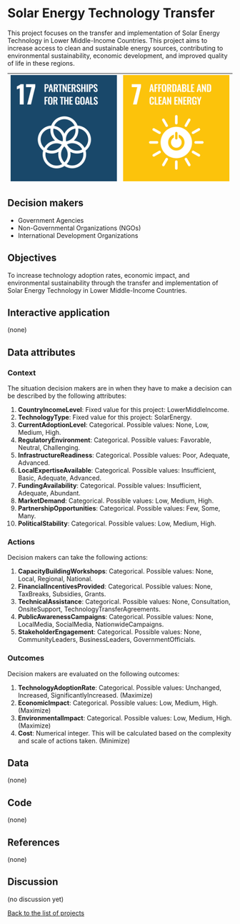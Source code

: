 # Solar Energy Technology Transfer

<!-- Describe the project in one sentence, e.g. A project that... -->
This project focuses on the transfer and implementation of Solar Energy Technology in Lower Middle-Income Countries.
This project aims to increase access to clean and sustainable energy sources, contributing to environmental
sustainability, economic development, and improved quality of life in these regions.

<!-- Insert SDG Icons and links-->
| [![Goal 17](../images/sdgs/E-WEB-Goal-17.png)](../goals/goal_17.md) | [![Goal 07](../images/sdgs/E-WEB-Goal-07.png)](../goals/goal_07.md) |
|---------------------------------------------------------------------|---------------------------------------------------------------------|

## Decision makers

<!-- List decision makers that could use this project-->
- Government Agencies
- Non-Governmental Organizations (NGOs)
- International Development Organizations

## Objectives

<!-- Describe the objectives of the project in one sentence -->
To increase technology adoption rates, economic impact, and environmental sustainability through the transfer and
implementation of Solar Energy Technology in Lower Middle-Income Countries.

## Interactive application

<!-- Provide a link to the interactive application -->
(none)

## Data attributes

### Context

<!-- Describe the situation decision makers are in when then have to make a decision -->
The situation decision makers are in when they have to make a decision can be described by the following attributes:

1. **CountryIncomeLevel**: Fixed value for this project: LowerMiddleIncome.
2. **TechnologyType**: Fixed value for this project: SolarEnergy.
3. **CurrentAdoptionLevel**: Categorical. Possible values: None, Low, Medium, High.
4. **RegulatoryEnvironment**: Categorical. Possible values: Favorable, Neutral, Challenging.
5. **InfrastructureReadiness**: Categorical. Possible values: Poor, Adequate, Advanced.
6. **LocalExpertiseAvailable**: Categorical. Possible values: Insufficient, Basic, Adequate, Advanced.
7. **FundingAvailability**: Categorical. Possible values: Insufficient, Adequate, Abundant.
8. **MarketDemand**: Categorical. Possible values: Low, Medium, High.
9. **PartnershipOpportunities**: Categorical. Possible values: Few, Some, Many.
10. **PoliticalStability**: Categorical. Possible values: Low, Medium, High.

### Actions

<!-- Describe what the decision makers can do achieve their objectives -->
Decision makers can take the following actions:

1. **CapacityBuildingWorkshops**: Categorical. Possible values: None, Local, Regional, National.
2. **FinancialIncentivesProvided**: Categorical. Possible values: None, TaxBreaks, Subsidies, Grants.
3. **TechnicalAssistance**: Categorical. Possible values: None, Consultation, OnsiteSupport, TechnologyTransferAgreements.
4. **PublicAwarenessCampaigns**: Categorical. Possible values: None, LocalMedia, SocialMedia, NationwideCampaigns.
5. **StakeholderEngagement**: Categorical. Possible values: None, CommunityLeaders, BusinessLeaders, GovernmentOfficials.

### Outcomes

<!-- Describe the metrics decision makers are trying to optimize, on which they are evaluated -->
Decision makers are evaluated on the following outcomes:

1. **TechnologyAdoptionRate**: Categorical. Possible values: Unchanged, Increased, SignificantlyIncreased. (Maximize)
2. **EconomicImpact**: Categorical. Possible values: Low, Medium, High. (Maximize)
3. **EnvironmentalImpact**: Categorical. Possible values: Low, Medium, High. (Maximize)
4. **Cost**: Numerical integer. This will be calculated based on the complexity and scale of actions taken. (Minimize)

## Data

<!-- Describe the data that is used to evaluate the decisions -->
(none)

## Code

<!-- Point to the repo that contains the code -->
(none)

## References

<!-- Provide a list of references or other resources used in the project -->
(none)

## Discussion

<!-- Provide a link to a space for discussion or comments -->
(no discussion yet)

[Back to the list of projects](../README.md)
